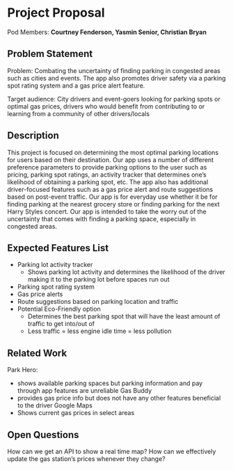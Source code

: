 # Project Proposal

Pod Members: **Courtney Fenderson, Yasmin Senior, Christian Bryan**

## Problem Statement

Problem: Combating the uncertainty of finding parking in congested areas such as cities and events. The app also promotes driver safety via a parking spot rating system and a gas price alert feature.

Target audience: City drivers and event-goers looking for parking spots or optimal gas prices, drivers who would benefit from contributing to or learning from a community of other drivers/locals

## Description

This project is focused on determining the most optimal parking locations for users based on their destination. Our app uses a number of different preference parameters to provide parking options to the user such as pricing, parking spot ratings, an activity tracker that determines one’s likelihood of obtaining a parking spot, etc. The app also has additional driver-focused features such as a gas price alert and route suggestions based on post-event traffic. Our app is for everyday use whether it be for finding parking at the nearest grocery store or finding parking for the next Harry Styles concert. Our app is intended to take the worry out of the uncertainty that comes with finding a parking space, especially in congested areas. 

## Expected Features List

- Parking lot activity tracker 
  - Shows parking lot activity and determines the likelihood of the driver making it to the parking lot before spaces run out 
- Parking spot rating system 
- Gas price alerts 
- Route suggestions based on parking location and traffic 
- Potential Eco-Friendly option
    - Determines the best parking spot that will have the least amount of traffic to get into/out of 
    - Less traffic = less engine idle time = less pollution 

## Related Work

Park Hero: 
  - shows available parking spaces but parking information and pay through app features are unreliable
Gas Buddy
  - provides gas price  info but does not have any other features beneficial to the driver 
Google Maps
  - Shows current gas prices in select areas

## Open Questions

How can we get an API to show a real time map?
How can we effectively update the gas station’s prices whenever they change? 


